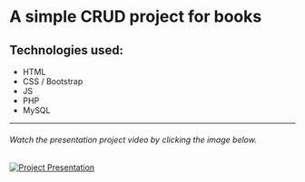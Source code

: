 # A simple CRUD project for books

## Technologies used:

* HTML
* CSS / Bootstrap
* JS
* PHP 
* MySQL
---

###### Watch the presentation project video by clicking the image below.


[![Project Presentation](http://img.youtube.com/vi/wCKesBAna80/0.jpg)](https://youtu.be/QrsOQji2Ptw)
